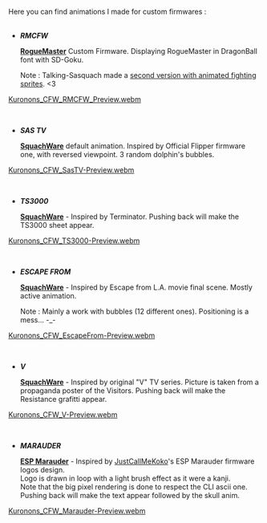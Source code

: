 Here you can find animations I made for custom firmwares :
<BR><BR>
   
   - ___RMCFW___
   
      [<b>RogueMaster</b>](https://github.com/RogueMaster/flipperzero-firmware-wPlugins) Custom Firmware. Displaying RogueMaster in DragonBall font with SD-Goku.
      
      Note : Talking-Sasquach made a [second version with animated fighting sprites](https://user-images.githubusercontent.com/16942638/195171690-2352126b-791d-4c2b-931c-3592a17b085b.gif). <3
      
[Kuronons_CFW_RMCFW_Preview.webm](https://user-images.githubusercontent.com/110337784/213906123-f583b381-cd0c-45fe-9ba3-b31d8de2467d.webm)

<BR>
   
   - ___SAS TV___
      
      [<b>SquachWare</b>](https://github.com/skizzophrenic/SquachWare-CFW) default animation. Inspired by Official Flipper firmware one, with reversed viewpoint. 3 random dolphin's bubbles.
      
[Kuronons_CFW_SasTV-Preview.webm](https://user-images.githubusercontent.com/110337784/213906156-29d1f4cd-1587-4ff6-ab2f-ebd5cac706a4.webm)

<BR>
      
   - ___TS3000___
   
      [<b>SquachWare</b>](https://github.com/skizzophrenic/SquachWare-CFW) - Inspired by Terminator. Pushing back will make the TS3000 sheet appear.
      
[Kuronons_CFW_TS3000-Preview.webm](https://user-images.githubusercontent.com/110337784/213906316-c1b332ea-7155-4aaf-9149-2c1a199ac07c.webm)

<BR>

   - ___ESCAPE FROM___
      
      [<b>SquachWare</b>](https://github.com/skizzophrenic/SquachWare-CFW) - Inspired by Escape from L.A. movie final scene. Mostly active animation.
      
      Note : Mainly a work with bubbles (12 different ones). Positioning is a mess... -_-
      
[Kuronons_CFW_EscapeFrom-Preview.webm](https://user-images.githubusercontent.com/110337784/213906381-692f688d-4ae6-4226-968f-a8d52b4a955b.webm)

<BR>
   
   - ___V___
      
      [<b>SquachWare</b>](https://github.com/skizzophrenic/SquachWare-CFW) - Inspired by original "V" TV series. Picture is taken from a propaganda poster of the Visitors. Pushing back will make the Resistance grafitti appear.

[Kuronons_CFW_V-Preview.webm](https://user-images.githubusercontent.com/110337784/213906463-7335587b-9fd3-45e8-8453-24dab99e7fc5.webm)

<BR>
   
   - ___MARAUDER___
      
      [<b>ESP Marauder</b>](https://github.com/justcallmekoko/ESP32Marauder) - Inspired by [JustCallMeKoko](https://discord.gg/MVs5Gt4A)'s ESP Marauder firmware logos design.<BR>
      Logo is drawn in loop with a light brush effect as it were a kanji.<BR>
      Note that the big pixel rendering is done to respect the CLI ascii one.<BR>
      Pushing back will make the text appear followed by the skull anim.

[Kuronons_CFW_Marauder-Preview.webm](https://github.com/Kuronons/FZ_graphics/assets/110337784/32d233a2-6061-41de-8e38-0ba6d70e7dee)

